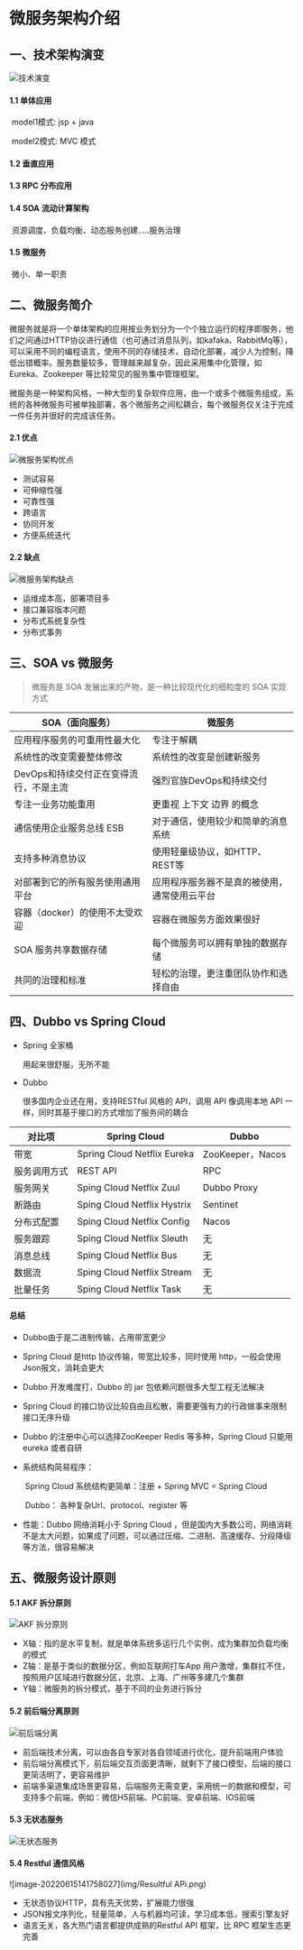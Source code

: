 # 微服务架构介绍

## 一、技术架构演变

![技术演变](img\技术演变.png)

####   1.1    单体应用

​        model1模式: jsp + java

​        model2模式: MVC 模式

####   1.2  垂直应用

####   1.3 RPC 分布应用

####   1.4 SOA 流动计算架构

​          资源调度、负载均衡、动态服务创建.....服务治理

####   1.5 微服务

​        微小、单一职责

## 二、微服务简介

​        微服务就是将一个单体架构的应用按业务划分为一个个独立运行的程序即服务，他们之间通过HTTP协议进行通信（也可通过消息队列，如kafaka、RabbitMq等），可以采用不同的编程语言，使用不同的存储技术，自动化部署，减少人为控制，降低出错概率。服务数量较多，管理越来越复杂，因此采用集中化管理，如Eureka、Zookeeper 等比较常见的服务集中管理框架。

​      微服务是一种架构风格，一种大型的复杂软件应用，由一个或多个微服务组成，系统的各种微服务可被单独部署，各个微服务之间松耦合，每个微服务仅关注于完成一件任务并很好的完成该任务。

####   2.1  优点 

![微服务架构优点](img\微服务架构优点.png)

- 测试容易
- 可伸缩性强
- 可靠性强
- 跨语言
- 协同开发
- 方便系统迭代

#### 2.2 缺点

![微服务架构缺点](img\微服务架构缺点.png)



- 运维成本高，部署项目多
- 接口兼容版本问题
- 分布式系统复杂性
- 分布式事务

## 三、SOA vs 微服务

> 微服务是 SOA 发展出来的产物，是一种比较现代化的细粒度的 SOA 实现方式

| SOA（面向服务）                        | 微服务                                       |
| -------------------------------------- | -------------------------------------------- |
| 应用程序服务的可重用性最大化           | 专注于解耦                                   |
| 系统性的改变需要整体修改               | 系统性的改变是创建新服务                     |
| DevOps和持续交付正在变得流行，不是主流 | 强烈官族DevOps和持续交付                     |
| 专注一业务功能重用                     | 更重视 上下文 边界 的概念                    |
| 通信使用企业服务总线 ESB               | 对于通信，使用较少和简单的消息系统           |
| 支持多种消息协议                       | 使用轻量级协议，如HTTP、REST等               |
| 对部署到它的所有服务使用通用平台       | 应用程序服务器不是真的被使用，通常使用云平台 |
| 容器（docker）的使用不太受欢迎         | 容器在微服务方面效果很好                     |
| SOA 服务共享数据存储                   | 每个微服务可以拥有单独的数据存储             |
| 共同的治理和标准                       | 轻松的治理，更注重团队协作和选择自由         |

## 四、Dubbo vs Spring Cloud

- Spring 全家桶

  用起来很舒服，无所不能

- Dubbo

  很多国内企业还在用，支持RESTful 风格的 API，调用 API 像调用本地 API 一样，同时其基于接口的方式增加了服务间的耦合

| 对比项       | Spring Cloud                | Dubbo            |
| ------------ | --------------------------- | ---------------- |
| 带宽         | Spring Cloud Netflix Eureka | ZooKeeper，Nacos |
| 服务调用方式 | REST API                    | RPC              |
| 服务网关     | Sping Cloud Netflix Zuul    | Dubbo Proxy      |
| 断路由       | Sping Cloud Netflix Hystrix | Sentinet         |
| 分布式配置   | Sping Cloud Netflix Config  | Nacos            |
| 服务跟踪     | Sping Cloud Netflix Sleuth  | 无               |
| 消息总线     | Sping Cloud Netflix Bus     | 无               |
| 数据流       | Sping Cloud Netflix Stream  | 无               |
| 批量任务     | Sping Cloud Netflix Task    | 无               |

####      总结

-  Dubbo由于是二进制传输，占用带宽更少

- Spring Cloud 是http 协议传输，带宽比较多，同时使用 http，一般会使用Json报文，消耗会更大

- Dubbo 开发难度打，Dubbo 的 jar 包依赖问题很多大型工程无法解决

- Spring Cloud 的接口协议比较自由且松散，需要更强有力的行政做事来限制接口无序升级

- Dubbo 的注册中心可以选择ZooKeeper Redis 等多种，Spring Cloud 只能用 eureka 或者自研

- 系统结构简易程序：

  ​    Spring Cloud 系统结构更简单：注册 + Spring MVC = Spring Cloud

  ​    Dubbo： 各种复杂Url、protocol、register 等

- 性能：Dubbo 网络消耗小于 Spring Cloud ，但是国内大多数公司，网络消耗不是太大问题，如果成了问题，可以通过压缩、二进制、高速缓存、分段降级等方法，很容易解决

## 五、微服务设计原则

#### 5.1 AKF 拆分原则

![AKF 拆分原则](img\AKF拆分原则.png)

- X轴：指的是水平复制，就是单体系统多运行几个实例，成为集群加负载均衡的模式
- Z轴：是基于类似的数据分区，例如互联网打车App 用户激增，集群扛不住，按照用户区域进行数据分区，北京、上海、广州等多建几个集群
- Y轴：微服务的拆分模式，基于不同的业务进行拆分

#### 5.2 前后端分离原则

![前后端分离](img\前后端分离.png)

- 前后端技术分离，可以由各自专家对各自领域进行优化，提升前端用户体验
- 前后端分离模式下，前后端交互页面更清晰，就剩下了接口模型，后端的接口更简洁明了，更容易维护
- 前端多渠道集成场景更容易，后端服务无需变更，采用统一的数据和模型，可支持多个前端，例如：微信H5前端、PC前端、安卓前端、IOS前端

#### 5.3 无状态服务

![无状态服务](img/无状态服务.png)

#### 5.4 Restful 通信风格

![image-20220615141758027](img/Resultful APi.png)

- 无状态协议HTTP，具有先天优势，扩展能力很强
- JSON报文序列化，轻量简单，人与机器均可读，学习成本低，搜索引擎友好
- 语言无关，各大热门语言都提供成熟的Restful API 框架，比 RPC 框架生态更完善